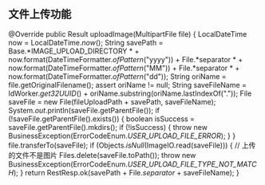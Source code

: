 ## 文件上传功能



@Override
public Result uploadImage(MultipartFile file) {
    LocalDateTime now = LocalDateTime.*now*();
    String savePath =
        Base.*IMAGE_UPLOAD_DIRECTORY
\*            + now.format(DateTimeFormatter.*ofPattern*("yyyy")) + File.*separator
\*            + now.format(DateTimeFormatter.*ofPattern*("MM")) + File.*separator
\*            + now.format(DateTimeFormatter.*ofPattern*("dd"));
    String oriName = file.getOriginalFilename();
    assert oriName != null;
    String saveFileName = IdWorker.*get32UUID*() + oriName.substring(oriName.lastIndexOf("."));
    File saveFile = new File(fileUploadPath + savePath, saveFileName);
    System.*out*.println(saveFile.getParentFile());
    if (!saveFile.getParentFile().exists()) {
        boolean isSuccess = saveFile.getParentFile().mkdirs();
        if (!isSuccess) {
            throw new BusinessException(ErrorCodeEnum.*USER_UPLOAD_FILE_ERROR*);
        }
    }
    file.transferTo(saveFile);
    if (Objects.*isNull*(ImageIO.read(saveFile))) {
        // 上传的文件不是图片
        Files.delete(saveFile.toPath());
        throw new BusinessException(ErrorCodeEnum.*USER_UPLOAD_FILE_TYPE_NOT_MATCH*);
    }
    return RestResp.ok(savePath + File.*separator* + saveFileName);
}
